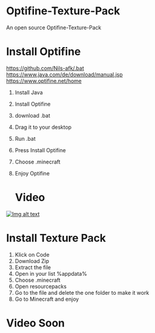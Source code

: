 # Optifine-Texture-Pack
An open source Optifine-Texture-Pack


# Install Optifine
https://github.com/Nils-afk/.bat<br />
https://www.java.com/de/download/manual.jsp<br />
https://www.optifine.net/home<br />
1. Install Java
2. Install Optifine
3. download .bat
4. Drag it to your desktop
5. Run .bat
6. Press Install Optifine
7. Choose .minecraft
8. Enjoy Optifine

   # Video
[![Img alt text](https://img.youtube.com/vi/YouTube_video_ID/0.jpg)]([https://www.youtube.com/watch?v=YouTube_video_ID](https://www.youtube.com/watch?v=yd1qOjoxAyo))


# Install Texture Pack<br />
1. Klick on Code
2. Download Zip
3. Extract the file
4. Open in your list %appdata%
5. Choose .minecraft
6. Open resourcepacks
7. Go to the file and delete the one folder to make it work
8. Go to Minecraft and enjoy

 # Video Soon
